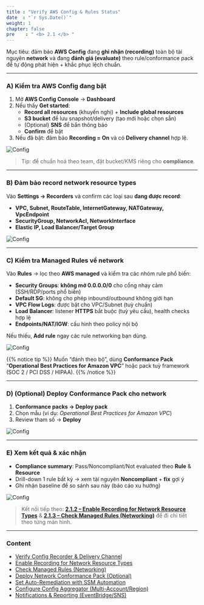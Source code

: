 ```yaml
---
title : "Verify AWS Config & Rules Status"
date  : "`r Sys.Date()`"
weight: 1
chapter: false
pre    : " <b> 2.1 </b> "
---
```


Mục tiêu: đảm bảo **AWS Config** đang **ghi nhận (recording)** toàn bộ tài nguyên **network** và đang **đánh giá (evaluate)** theo rule/conformance pack để tự động phát hiện + khắc phục lệch chuẩn.

---

### A) Kiểm tra AWS Config đang bật
1. Mở **AWS Config Console** → **Dashboard**  
2. Nếu thấy **Get started**:  
   - **Record all resources** (khuyến nghị) + **Include global resources**  
   - **S3 bucket** để lưu snapshot/delivery (tạo mới hoặc chọn sẵn)  
   - (Optional) **SNS** để bắn thông báo  
   - **Confirm** để bật
3. Nếu đã bật: đảm bảo **Recording = On** và có **Delivery channel** hợp lệ.  

![Config](/images/2.compliance/001-config-dashboard.png)

> Tip: để chuẩn hoá theo team, đặt bucket/KMS riêng cho **compliance**.

---

### B) Đảm bảo record **network resource types**
Vào **Settings → Recorders** và confirm các loại sau **đang được record**:
- **VPC, Subnet, RouteTable, InternetGateway, NATGateway, VpcEndpoint**  
- **SecurityGroup, NetworkAcl, NetworkInterface**  
- **Elastic IP, Load Balancer/Target Group**  

![Config](/images/2.compliance/002-config-recorder-types.png)

---

### C) Kiểm tra **Managed Rules** về network
Vào **Rules** → lọc theo **AWS managed** và kiểm tra các nhóm rule phổ biến:
- **Security Groups**: **không mở 0.0.0.0/0** cho cổng nhạy cảm (SSH/RDP/ports phổ biến)  
- **Default SG**: không cho phép inbound/outbound không giới hạn  
- **VPC Flow Logs**: được bật cho VPC/Subnet (tuỳ chuẩn)  
- **Load Balancer**: listener **HTTPS** bắt buộc (tuỳ yêu cầu), health checks hợp lệ  
- **Endpoints/NAT/IGW**: cấu hình theo policy nội bộ

Nếu thiếu, **Add rule** ngay các rule networking bạn dùng.

![Config](/images/2.compliance/003-config-rules-network.png)

{{% notice tip %}}
Muốn “đánh theo bộ”, dùng **Conformance Pack** “**Operational Best Practices for Amazon VPC**” hoặc pack tuỳ framework (SOC 2 / PCI DSS / HIPAA).
{{% /notice %}}

---

### D) (Optional) Deploy **Conformance Pack** cho network
1. **Conformance packs → Deploy pack**  
2. Chọn mẫu (ví dụ: *Operational Best Practices for Amazon VPC*)  
3. Review tham số → **Deploy**

![Config](/images/2.compliance/004-config-conformance-pack.png)

---

### E) Xem kết quả & xác nhận
- **Compliance summary**: Pass/Noncompliant/Not evaluated theo **Rule** & **Resource**  
- Drill-down 1 rule bất kỳ → xem tài nguyên **Noncompliant** + **fix** gợi ý  
- Ghi nhận baseline để so sánh sau này (báo cáo xu hướng)

![Config](/images/2.compliance/005-config-compliance-summary.png)

> Kết nối tiếp theo: **[2.1.2 – Enable Recording for Network Resource Types](2.1.2-enable-network-types/)** & **[2.1.3 – Check Managed Rules (Networking)](2.1.3-check-managed-rules/)** để đi chi tiết theo từng màn hình.

---

### Content
- [Verify Config Recorder & Delivery Channel](2.1.1-verify-config-recorder/)
- [Enable Recording for Network Resource Types](2.1.2-enable-network-types/)
- [Check Managed Rules (Networking)](2.1.3-check-managed-rules/)
- [Deploy Network Conformance Pack (Optional)](2.1.4-deploy-conformance-pack/)
- [Set Auto-Remediation with SSM Automation](2.1.5-auto-remediation-ssm/)
- [Configure Config Aggregator (Multi-Account/Region)](2.1.6-config-aggregator/)
- [Notifications & Reporting (EventBridge/SNS)](2.1.7-notifications-reporting/)
